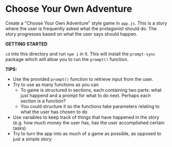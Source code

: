 # Choose Your Own Adventure

Create a "Choose Your Own Adventure" style game in `app.js`.  This is a story where the user is frequently asked what the protagonist should do.  The story progresses based on what the user says should happen.

**GETTING STARTED**

`cd` into this directory and run `npm i` in it.  This will install the `prompt-sync` package which will allow you to run the `prompt()` function.

**TIPS:**

- Use the provided `prompt()` function to retrieve input from the user.
- Try to use as many functions as you can
	- To game is structured in sections, each containing two parts: what just happend and a prompt for what to do next.  Perhaps each section is a function?
	- You could structure it so the functions take parameters relating to what the user has chosen to do
- Use variables to keep track of things that have happened in the story (e.g. how much money the user has, has the user accomplished certain tasks)
- Try to turn the app into as much of a game as possible, as opposed to just a simple story
